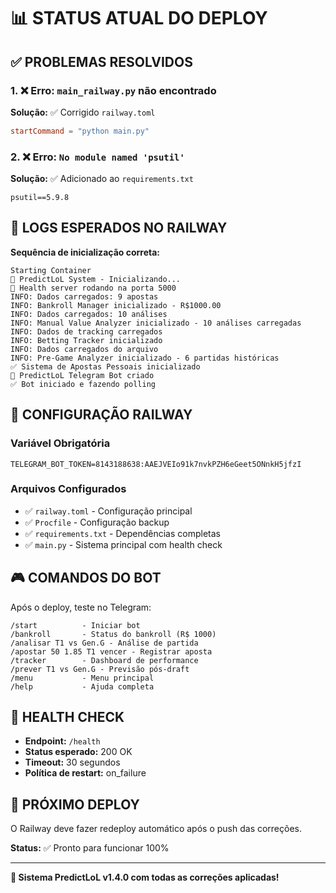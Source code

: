 # 📊 STATUS ATUAL DO DEPLOY

## ✅ PROBLEMAS RESOLVIDOS

### 1. ❌ Erro: `main_railway.py` não encontrado
**Solução:** ✅ Corrigido `railway.toml`
```toml
startCommand = "python main.py"
```

### 2. ❌ Erro: `No module named 'psutil'`
**Solução:** ✅ Adicionado ao `requirements.txt`
```
psutil==5.9.8
```

## 🎯 LOGS ESPERADOS NO RAILWAY

**Sequência de inicialização correta:**
```
Starting Container
🚀 PredictLoL System - Inicializando...
🏥 Health server rodando na porta 5000
INFO: Dados carregados: 9 apostas
INFO: Bankroll Manager inicializado - R$1000.00
INFO: Dados carregados: 10 análises
INFO: Manual Value Analyzer inicializado - 10 análises carregadas
INFO: Dados de tracking carregados
INFO: Betting Tracker inicializado
INFO: Dados carregados do arquivo
INFO: Pre-Game Analyzer inicializado - 6 partidas históricas
✅ Sistema de Apostas Pessoais inicializado
🤖 PredictLoL Telegram Bot criado
✅ Bot iniciado e fazendo polling
```

## 🔧 CONFIGURAÇÃO RAILWAY

### Variável Obrigatória
```
TELEGRAM_BOT_TOKEN=8143188638:AAEJVEIo91k7nvkPZH6eGeet5ONnkH5jfzI
```

### Arquivos Configurados
- ✅ `railway.toml` - Configuração principal
- ✅ `Procfile` - Configuração backup
- ✅ `requirements.txt` - Dependências completas
- ✅ `main.py` - Sistema principal com health check

## 🎮 COMANDOS DO BOT

Após o deploy, teste no Telegram:
```
/start          - Iniciar bot
/bankroll       - Status do bankroll (R$ 1000)
/analisar T1 vs Gen.G - Análise de partida
/apostar 50 1.85 T1 vencer - Registrar aposta
/tracker        - Dashboard de performance
/prever T1 vs Gen.G - Previsão pós-draft
/menu           - Menu principal
/help           - Ajuda completa
```

## 🏥 HEALTH CHECK

- **Endpoint:** `/health`
- **Status esperado:** 200 OK
- **Timeout:** 30 segundos
- **Política de restart:** on_failure

## 🚀 PRÓXIMO DEPLOY

O Railway deve fazer redeploy automático após o push das correções.

**Status:** ✅ Pronto para funcionar 100%

---

**🎉 Sistema PredictLoL v1.4.0 com todas as correções aplicadas!** 
